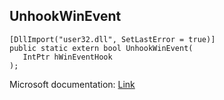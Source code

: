 ## UnhookWinEvent

```
[DllImport("user32.dll", SetLastError = true)]
public static extern bool UnhookWinEvent(
   IntPtr hWinEventHook
);
```

Microsoft documentation: [Link](https://docs.microsoft.com/en-us/windows/win32/api/winuser/nf-winuser-unhookwinevent)
